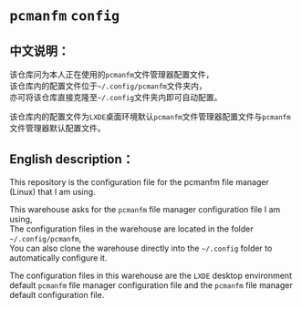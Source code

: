 # `pcmanfm` `config`

## 中文说明：

该仓库问为本人正在使用的`pcmanfm`文件管理器配置文件，</br>
该仓库内的配置文件位于`~/.config/pcmanfm`文件夹内，</br>
亦可将该仓库直接克隆至`~/.config`文件夹内即可自动配置。

该仓库内的配置文件为`LXDE`桌面环境默认`pcmanfm`文件管理器配置文件与`pcmanfm`文件管理器默认配置文件。

## English description：

This repository is the configuration file for the pcmanfm file manager (Linux) that I am using.

This warehouse asks for the `pcmanfm` file manager configuration file I am using,</br>
The configuration files in the warehouse are located in the folder `~/.config/pcmanfm`,</br>
You can also clone the warehouse directly into the `~/.config` folder to automatically configure it.

The configuration files in this warehouse are the `LXDE` desktop environment default `pcmanfm` file manager configuration file and the `pcmanfm` file manager default configuration file.
